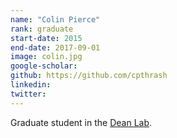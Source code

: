 ```yaml
---
name: "Colin Pierce"
rank: graduate
start-date: 2015
end-date: 2017-09-01
image: colin.jpg
google-scholar:
github: https://github.com/cpthrash
linkedin:
twitter:
---
```

Graduate student in the <a href="http://cbs.umn.edu/contacts/antony-m-dean" rel="external">Dean Lab</a>.

